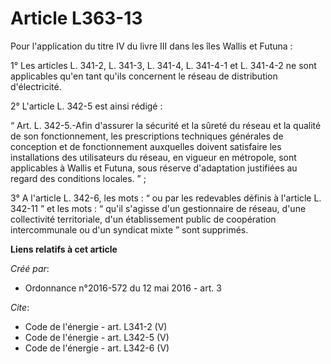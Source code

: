 # Article L363-13

Pour l'application du titre IV du livre III dans les îles Wallis et Futuna : 

1° Les articles L. 341-2, L. 341-3, L. 341-4, L. 341-4-1 et L. 341-4-2 ne sont applicables qu'en tant qu'ils concernent le
réseau de distribution d'électricité. 

2° L'article L. 342-5 est ainsi rédigé : 

“ Art. L. 342-5.-Afin d'assurer la sécurité et la sûreté du réseau et la qualité de son fonctionnement, les prescriptions
techniques générales de conception et de fonctionnement auxquelles doivent satisfaire les installations des utilisateurs du
réseau, en vigueur en métropole, sont applicables à Wallis et Futuna, sous réserve d'adaptation justifiées au regard des
conditions locales. ” ; 

3° A l'article L. 342-6, les mots : “ ou par les redevables définis à l'article L. 342-11 ” et les mots : “ qu'il s'agisse
d'un gestionnaire de réseau, d'une collectivité territoriale, d'un établissement public de coopération intercommunale ou d'un
syndicat mixte ” sont supprimés.

**Liens relatifs à cet article**

_Créé par_:

  - Ordonnance n°2016-572 du 12 mai 2016 - art. 3

_Cite_:

  - Code de l'énergie - art. L341-2 (V)
  - Code de l'énergie - art. L342-5 (V)
  - Code de l'énergie - art. L342-6 (V)
